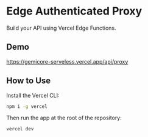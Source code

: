 # Edge Authenticated Proxy

Build your API using Vercel Edge Functions.

## Demo

https://gemicore-serveless.vercel.app/api/proxy

## How to Use

Install the Vercel CLI:

```bash
npm i -g vercel
```

Then run the app at the root of the repository:

```bash
vercel dev
```
